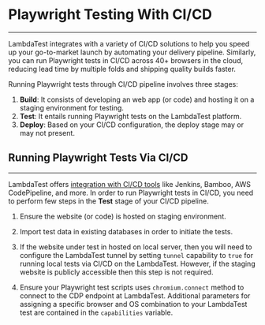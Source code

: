 # Playwright Testing With CI/CD
***

LambdaTest integrates with a variety of CI/CD solutions to help you speed up your go-to-market launch by automating your delivery pipeline. Similarly, you can run Playwright tests in CI/CD across 40+ browsers in the cloud, reducing lead time by multiple folds and shipping quality builds faster.

Running Playwright tests through CI/CD pipeline involves three stages:

1. **Build**: It consists of developing an web app (or code) and hosting it on a staging environment for testing.
2. **Test**: It entails running Playwright tests on the LambdaTest platform.
3. **Deploy**: Based on your CI/CD configuration, the deploy stage may or may not present.

## Running Playwright Tests Via CI/CD
***

LambdaTest offers [integration with CI/CD tools](https://www.lambdatest.com/support/docs/integrations-with-ci-cd-tools/) like Jenkins, Bamboo, AWS CodePipeline, and more. In order to run Playwright tests in CI/CD, you need to perform few steps in the **Test** stage of your CI/CD pipeline.

1. Ensure the website (or code) is hosted on staging environment.

2. Import test data in existing databases in order to initiate the tests.

3. If the website under test in hosted on local server, then you will need to configure the LambdaTest tunnel by setting `tunnel` capability to `true` for running local tests via CI/CD on the LambdaTest. However, if the staging website is publicly accessible then this step is not required. 

4. Ensure your Playwright test scripts uses `chromium.connect` method to connect to the CDP endpoint at LambdaTest. Additional parameters for assigning a specific browser and OS combination to your LambdaTest test are contained in the `capabilities` variable.
